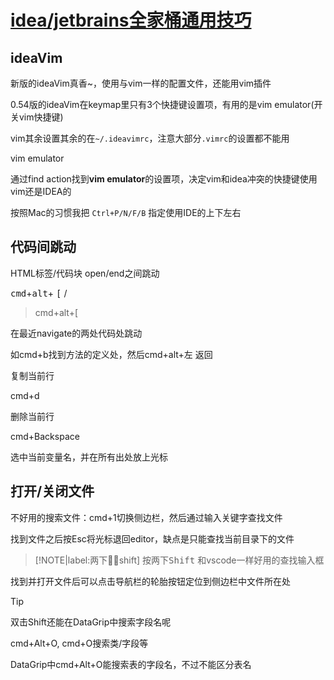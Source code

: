 # [idea/jetbrains全家桶通用技巧](archive/IDE/idea)

## ideaVim

新版的ideaVim真香~，使用与vim一样的配置文件，还能用vim插件

0.54版的ideaVim在keymap里只有3个快捷键设置项，有用的是vim emulator(开关vim快捷键)

vim其余设置其余的在`~/.ideavimrc`，注意大部分`.vimrc`的设置都不能用

<i class="fa fa-hashtag mytitle"></i>
vim emulator

通过find action找到**vim emulator**的设置项，决定vim和idea冲突的快捷键使用vim还是IDEA的

按照Mac的习惯我把 `Ctrl+P/N/F/B` 指定使用IDE的上下左右

## 代码间跳动

<i class="fa fa-hashtag mytitle"></i>
HTML标签/代码块 open/end之间跳动

<kbd>cmd</kbd>+<kbd>alt</kbd>+ <kbd>[</kbd> / <kbd></kbd>

> cmd+alt+[

<i class="fa fa-hashtag mytitle"></i>
在最近navigate的两处代码处跳动

如cmd+b找到方法的定义处，然后cmd+alt+左 返回

<i class="fa fa-hashtag mytitle"></i>
复制当前行

cmd+d

<i class="fa fa-hashtag mytitle"></i>
删除当前行

cmd+Backspace

<i class="fa fa-hashtag mytitle"></i>
选中当前变量名，并在所有出处放上光标

## 打开/关闭文件

不好用的搜索文件：cmd+1切换侧边栏，然后通过输入关键字查找文件

找到文件之后按Esc将光标退回editor，缺点是只能查找当前目录下的文件

> [!NOTE|label:两下￿￿shift]
> 按两下<kbd>Shift</kbd> 和vscode一样好用的查找输入框

找到并打开文件后可以点击导航栏的轮胎按钮定位到侧边栏中文件所在处

> [!TIP]
> 双击Shift还能在DataGrip中搜索字段名呢

cmd+Alt+O, cmd+O搜索类/字段等

DataGrip中cmd+Alt+O能搜索表的字段名，不过不能区分表名

